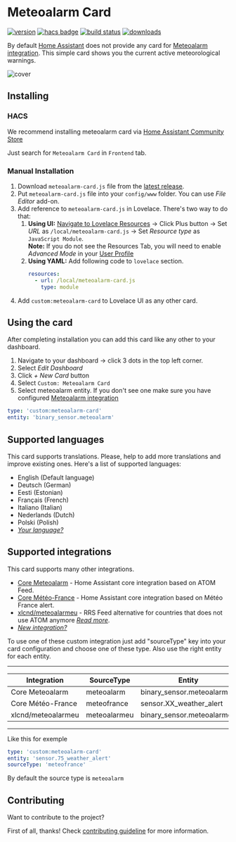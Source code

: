 # Meteoalarm Card

[![version](https://img.shields.io/npm/v/meteoalarm-card?label=version)](https://www.npmjs.com/package/meteoalarm-card) [![hacs badge](https://img.shields.io/badge/HACS-default-orange.svg)](https://hacs.xyz) [![build status](https://img.shields.io/github/workflow/status/MrBartusek/MeteoalarmCard/Lint)](https://github.com/MrBartusek/MeteoalarmCard/actions) [![downloads](https://img.shields.io/github/downloads/MrBartusek/MeteoalarmCard/total?color=brightgreen)](https://github.com/MrBartusek/MeteoalarmCard/releases)

By default [Home Assistant](https://www.home-assistant.io/) does not provide any card for [Meteoalarm integration](https://www.home-assistant.io/integrations/meteoalarm/). This simple card shows you the current active meteorological warnings.

![cover](https://i.imgur.com/jsLOGIv.png)

## Installing

### HACS

We recommend installing meteoalarm card via [Home Assistant Community Store](https://hacs.xyz)

Just search for `Meteoalarm Card` in `Frontend` tab.

### Manual Installation

1. Download `meteoalarm-card.js` file from the [latest release](https://github.com/MrBartusek/MeteoalarmCard/releases/latest).
2. Put `meteoalarm-card.js` file into your `config/www` folder. You can use _File Editor_ add-on.
3. Add reference to `meteoalarm-card.js` in Lovelace. There's two way to do that:
   1. **Using UI:** [Navigate to Lovelace Resources](https://my.home-assistant.io/redirect/lovelace_resources/) → Click Plus button → Set _URL_ as `/local/meteoalarm-card.js` → Set _Resource type_ as `JavaScript Module`.<br>
   **Note:** If you do not see the Resources Tab, you will need to enable _Advanced Mode_ in your [User Profile](https://my.home-assistant.io/redirect/profile/)
   2. **Using YAML:** Add following code to `lovelace` section.
      ```yaml
      resources:
        - url: /local/meteoalarm-card.js
          type: module
      ```
4. Add `custom:meteoalarm-card` to Lovelace UI as any other card.

## Using the card

After completing installation you can add this card like any other to your dashboard.

1. Navigate to your dashboard → click 3 dots in the top left corner.
2. Select _Edit Dashboard_
3. Click _+ New Card_ button
4. Select `Custom: Meteoalarm Card`
5. Select meteoalarm entity. If you don't see one make sure you have configured [Meteoalarm integration](https://www.home-assistant.io/integrations/meteoalarm/)
```yaml
type: 'custom:meteoalarm-card'
entity: 'binary_sensor.meteoalarm'
```

## Supported languages

This card supports translations. Please, help to add more translations and improve existing ones. Here's a list of supported languages:

<!-- Languages are sorted alphabetically -->
- English (Default language)
- Deutsch (German)
- Eesti (Estonian)
- Français (French)
- Italiano (Italian)
- Nederlands (Dutch)
- Polski (Polish)
- [_Your language?_](./CONTRIBUTING.md#how-to-add-translation)

## Supported integrations

This card supports many other integrations.

- [Core Meteoalarm](https://www.home-assistant.io/integrations/meteoalarm/) - Home Assistant core integration based on ATOM Feed.
- [Core Météo-France](https://www.home-assistant.io/integrations/meteo_france/) - Home Assistant core integration based on Météo France alert.
- [xlcnd/meteoalarmeu](https://github.com/xlcnd/meteoalarmeu) - RRS Feed alternative for countries that does not use ATOM anymore [_Read more_](https://github.com/xlcnd/meteoalarmeu/issues/1).
- [_New integration?_](https://github.com/MrBartusek/MeteoalarmCard/issues/new/choose)

To use one of these custom integration just add "sourceType" key into your card configuration and choose one of these type.
Also use the right entity for each entity.

---

| Integration        | SourceType   | Entity                     |
| ------------------ | ------------ | -------------------------- |
| Core Meteoalarm    | meteoalarm   | binary_sensor.meteoalarm   |
| Core Météo-France  | meteofrance  | sensor.XX_weather_alert    |
| xlcnd/meteoalarmeu | meteoalarmeu | binary_sensor.meteoalarmeu |

---

Like this for exemple

```yaml
type: 'custom:meteoalarm-card'
entity: 'sensor.75_weather_alert'
sourceType: 'meteofrance'
```

By default the source type is `meteoalarm`
## Contributing

Want to contribute to the project?

First of all, thanks! Check [contributing guideline](./CONTRIBUTING.md) for more information.
